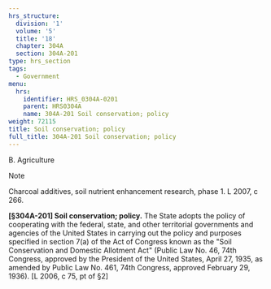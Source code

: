 ```yaml
---
hrs_structure:
  division: '1'
  volume: '5'
  title: '18'
  chapter: 304A
  section: 304A-201
type: hrs_section
tags:
  - Government
menu:
  hrs:
    identifier: HRS_0304A-0201
    parent: HRS0304A
    name: 304A-201 Soil conservation; policy
weight: 72115
title: Soil conservation; policy
full_title: 304A-201 Soil conservation; policy
---
```

B. Agriculture

Note

Charcoal additives, soil nutrient enhancement research, phase 1\. L 2007, c 266.

**[§304A-201] Soil conservation; policy.** The State adopts the policy of cooperating with the federal, state, and other territorial governments and agencies of the United States in carrying out the policy and purposes specified in section 7(a) of the Act of Congress known as the "Soil Conservation and Domestic Allotment Act" (Public Law No. 46, 74th Congress, approved by the President of the United States, April 27, 1935, as amended by Public Law No. 461, 74th Congress, approved February 29, 1936). [L 2006, c 75, pt of §2]